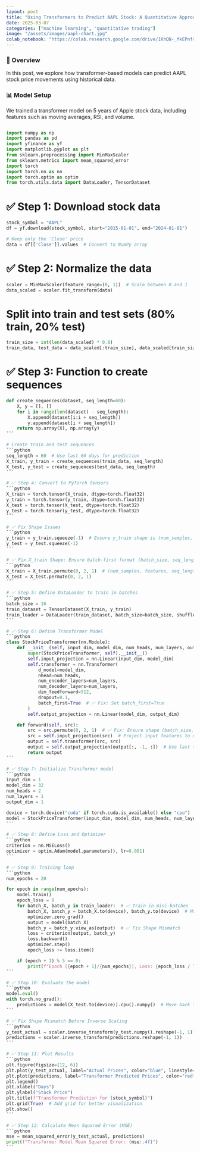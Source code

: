 ```yaml
---
layout: post
title: "Using Transformers to Predict AAPL Stock: A Quantitative Approach"
date: 2025-03-07
categories: ["machine learning", "quantitative trading"]
image: "/assets/images/aapl-chart.jpg"
colab_notebook: "https://colab.research.google.com/drive/1KhQN-_fkEPnfrXTmB1xf_Nnx2mB6nOb6?usp=sharing"
---
```

### 🚀 Overview
In this post, we explore how transformer-based models can predict AAPL stock price movements using historical data.

### 📊 Model Setup
We trained a transformer model on 5 years of Apple stock data, including features such as moving averages, RSI, and volume.

```python

import numpy as np
import pandas as pd
import yfinance as yf
import matplotlib.pyplot as plt
from sklearn.preprocessing import MinMaxScaler
from sklearn.metrics import mean_squared_error
import torch
import torch.nn as nn
import torch.optim as optim
from torch.utils.data import DataLoader, TensorDataset
```

# ✅ Step 1: Download stock data
```python
stock_symbol = "AAPL"
df = yf.download(stock_symbol, start="2015-01-01", end="2024-01-01")
```
```python
# Keep only the 'Close' price
data = df[['Close']].values  # Convert to NumPy array
```

# ✅ Step 2: Normalize the data
```python
scaler = MinMaxScaler(feature_range=(0, 1))  # Scale between 0 and 1
data_scaled = scaler.fit_transform(data)
```

# Split into train and test sets (80% train, 20% test)
```python
train_size = int(len(data_scaled) * 0.8)
train_data, test_data = data_scaled[:train_size], data_scaled[train_size:]
```

# ✅ Step 3: Function to create sequences
``````python
def create_sequences(dataset, seq_length=60):
    X, y = [], []
    for i in range(len(dataset) - seq_length):
        X.append(dataset[i:i + seq_length])
        y.append(dataset[i + seq_length])
    return np.array(X), np.array(y)
```

# Create train and test sequences
```python
seq_length = 60  # Use last 60 days for prediction
X_train, y_train = create_sequences(train_data, seq_length)
X_test, y_test = create_sequences(test_data, seq_length)
```

# ✅ Step 4: Convert to PyTorch tensors
```python
X_train = torch.tensor(X_train, dtype=torch.float32)
y_train = torch.tensor(y_train, dtype=torch.float32)
X_test = torch.tensor(X_test, dtype=torch.float32)
y_test = torch.tensor(y_test, dtype=torch.float32)
```

# ✅ Fix Shape Issues
```python
y_train = y_train.squeeze(-1)  # Ensure y_train shape is (num_samples, 1)
y_test = y_test.squeeze(-1)
```

# ✅ Fix X_train Shape: Ensure batch-first format (batch_size, seq_length, features)
```python
X_train = X_train.permute(0, 2, 1)  # (num_samples, features, seq_length)
X_test = X_test.permute(0, 2, 1)
```

# ✅ Step 5: Define DataLoader to train in batches
```python
batch_size = 16
train_dataset = TensorDataset(X_train, y_train)
train_loader = DataLoader(train_dataset, batch_size=batch_size, shuffle=True)
```

# ✅ Step 6: Define Transformer Model
```python
class StockPriceTransformer(nn.Module):
    def __init__(self, input_dim, model_dim, num_heads, num_layers, output_dim):
        super(StockPriceTransformer, self).__init__()
        self.input_projection = nn.Linear(input_dim, model_dim)
        self.transformer = nn.Transformer(
            d_model=model_dim,
            nhead=num_heads,
            num_encoder_layers=num_layers,
            num_decoder_layers=num_layers,
            dim_feedforward=512,
            dropout=0.1,
            batch_first=True  # ✅ Fix: Set batch_first=True
        )
        self.output_projection = nn.Linear(model_dim, output_dim)

    def forward(self, src):
        src = src.permute(0, 2, 1)  # ✅ Fix: Ensure shape (batch_size, features, seq_length)
        src = self.input_projection(src)  # Project input features to model dimensions
        output = self.transformer(src, src)
        output = self.output_projection(output[:, -1, :])  # Use last time step for prediction
        return output
```

# ✅ Step 7: Initialize Transformer model
```python
input_dim = 1
model_dim = 32
num_heads = 2
num_layers = 1
output_dim = 1

device = torch.device("cuda" if torch.cuda.is_available() else "cpu")
model = StockPriceTransformer(input_dim, model_dim, num_heads, num_layers, output_dim).to(device)
```

# ✅ Step 8: Define Loss and Optimizer
```python
criterion = nn.MSELoss()
optimizer = optim.Adam(model.parameters(), lr=0.001)
```

# ✅ Step 9: Training loop
```python
num_epochs = 20

for epoch in range(num_epochs):
    model.train()
    epoch_loss = 0
    for batch_X, batch_y in train_loader:  # ✅ Train in mini-batches
        batch_X, batch_y = batch_X.to(device), batch_y.to(device)  # Move to GPU if available
        optimizer.zero_grad()
        output = model(batch_X)
        batch_y = batch_y.view_as(output)  # ✅ Fix Shape Mismatch
        loss = criterion(output, batch_y)
        loss.backward()
        optimizer.step()
        epoch_loss += loss.item()

    if (epoch + 1) % 5 == 0:
        print(f"Epoch [{epoch + 1}/{num_epochs}], Loss: {epoch_loss / len(train_loader):.4f}")
```

# ✅ Step 10: Evaluate the model
```python
model.eval()
with torch.no_grad():
    predictions = model(X_test.to(device)).cpu().numpy()  # Move back to CPU
```

# ✅ Fix Shape Mismatch Before Inverse Scaling
```python
y_test_actual = scaler.inverse_transform(y_test.numpy().reshape(-1, 1))
predictions = scaler.inverse_transform(predictions.reshape(-1, 1))
```

# ✅ Step 11: Plot Results
```python
plt.figure(figsize=(12, 6))
plt.plot(y_test_actual, label="Actual Prices", color="blue", linestyle="-")
plt.plot(predictions, label="Transformer Predicted Prices", color="red", linestyle="--")
plt.legend()
plt.xlabel("Days")
plt.ylabel("Stock Price")
plt.title(f"Transformer Prediction for {stock_symbol}")
plt.grid(True)  # Add grid for better visualization
plt.show()
```

# ✅ Step 12: Calculate Mean Squared Error (MSE)
```python
mse = mean_squared_error(y_test_actual, predictions)
print(f"Transformer Model Mean Squared Error: {mse:.4f}")
```
